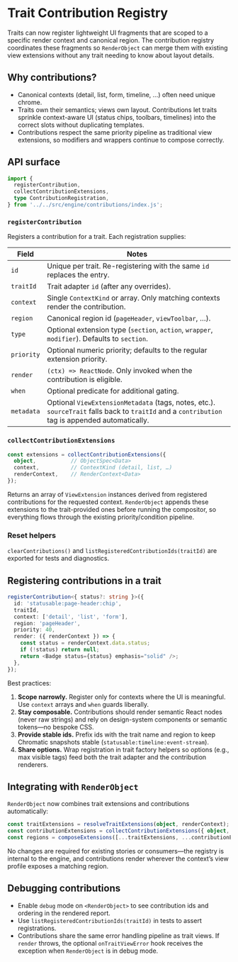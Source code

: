 # Trait Contribution Registry

Traits can now register lightweight UI fragments that are scoped to a specific render context and canonical region. The contribution registry coordinates these fragments so `RenderObject` can merge them with existing view extensions without any trait needing to know about layout details.

## Why contributions?

* Canonical contexts (detail, list, form, timeline, …) often need unique chrome.
* Traits own their semantics; views own layout. Contributions let traits sprinkle context-aware UI (status chips, toolbars, timelines) into the correct slots without duplicating templates.
* Contributions respect the same priority pipeline as traditional view extensions, so modifiers and wrappers continue to compose correctly.

## API surface

```ts
import {
  registerContribution,
  collectContributionExtensions,
  type ContributionRegistration,
} from '../../src/engine/contributions/index.js';
```

### `registerContribution`

Registers a contribution for a trait. Each registration supplies:

| Field | Notes |
| --- | --- |
| `id` | Unique per trait. Re-registering with the same `id` replaces the entry. |
| `traitId` | Trait adapter `id` (after any overrides). |
| `context` | Single `ContextKind` or array. Only matching contexts render the contribution. |
| `region` | Canonical region id (`pageHeader`, `viewToolbar`, …). |
| `type` | Optional extension type (`section`, `action`, `wrapper`, `modifier`). Defaults to `section`. |
| `priority` | Optional numeric priority; defaults to the regular extension priority. |
| `render` | `(ctx) => ReactNode`. Only invoked when the contribution is eligible. |
| `when` | Optional predicate for additional gating. |
| `metadata` | Optional `ViewExtensionMetadata` (tags, notes, etc.). `sourceTrait` falls back to `traitId` and a `contribution` tag is appended automatically. |

### `collectContributionExtensions`

```ts
const extensions = collectContributionExtensions({
  object,           // ObjectSpec<Data>
  context,          // ContextKind (detail, list, …)
  renderContext,    // RenderContext<Data>
});
```

Returns an array of `ViewExtension` instances derived from registered contributions for the requested context. `RenderObject` appends these extensions to the trait-provided ones before running the compositor, so everything flows through the existing priority/condition pipeline.

### Reset helpers

`clearContributions()` and `listRegisteredContributionIds(traitId)` are exported for tests and diagnostics.

## Registering contributions in a trait

```ts
registerContribution<{ status?: string }>({
  id: 'statusable:page-header:chip',
  traitId,
  context: ['detail', 'list', 'form'],
  region: 'pageHeader',
  priority: 40,
  render: ({ renderContext }) => {
    const status = renderContext.data.status;
    if (!status) return null;
    return <Badge status={status} emphasis="solid" />;
  },
});
```

Best practices:

1. **Scope narrowly.** Register only for contexts where the UI is meaningful. Use `context` arrays and `when` guards liberally.
2. **Stay composable.** Contributions should render semantic React nodes (never raw strings) and rely on design-system components or semantic tokens—no bespoke CSS.
3. **Provide stable ids.** Prefix ids with the trait name and region to keep Chromatic snapshots stable (`statusable:timeline:event-stream`).
4. **Share options.** Wrap registration in trait factory helpers so options (e.g., max visible tags) feed both the trait adapter and the contribution renderers.

## Integrating with `RenderObject`

`RenderObject` now combines trait extensions and contributions automatically:

```ts
const traitExtensions = resolveTraitExtensions(object, renderContext);
const contributionExtensions = collectContributionExtensions({ object, context, renderContext });
const regions = composeExtensions([...traitExtensions, ...contributionExtensions], renderContext);
```

No changes are required for existing stories or consumers—the registry is internal to the engine, and contributions render wherever the context’s view profile exposes a matching region.

## Debugging contributions

* Enable `debug` mode on `<RenderObject>` to see contribution ids and ordering in the rendered report.
* Use `listRegisteredContributionIds(traitId)` in tests to assert registrations.
* Contributions share the same error handling pipeline as trait views. If `render` throws, the optional `onTraitViewError` hook receives the exception when `RenderObject` is in debug mode.
